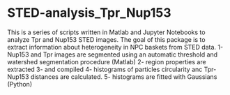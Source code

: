 # STED-analysis_Tpr_Nup153

This is a series of scripts written in Matlab and Jupyter Notebooks to analyze Tpr and Nup153 STED images.
The goal of this package is to extract information about heterogeneity in NPC baskets from STED data.
1- Nup153 and Tpr images are segmented using an automatic threshold and watershed segmentation procedure (Matlab)
2- region properties are extracted
3- and compiled
4- histograms of particles circularity anc Tpr-Nup153 distances are calculated.
5- histograms are fitted with Gaussians (Python)

